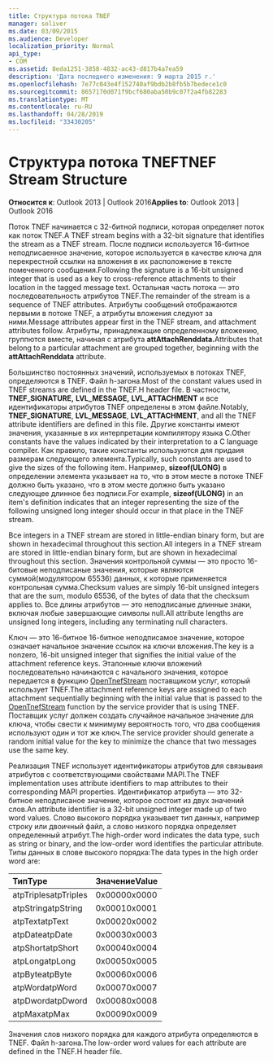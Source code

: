 ```yaml
---
title: Структура потока TNEF
manager: soliver
ms.date: 03/09/2015
ms.audience: Developer
localization_priority: Normal
api_type:
- COM
ms.assetid: 8eda1251-3858-4832-ac43-d817b4a7ea59
description: 'Дата последнего изменения: 9 марта 2015 г.'
ms.openlocfilehash: 7e77c043e4f152740af9bdb2b8fb5b7bedece1c0
ms.sourcegitcommit: 8657170d071f9bcf680aba50b9c07f2a4fb82283
ms.translationtype: MT
ms.contentlocale: ru-RU
ms.lasthandoff: 04/28/2019
ms.locfileid: "33430205"
---
```

# <a name="tnef-stream-structure"></a><span data-ttu-id="2434c-103">Структура потока TNEF</span><span class="sxs-lookup"><span data-stu-id="2434c-103">TNEF Stream Structure</span></span>

  
  
<span data-ttu-id="2434c-104">**Относится к**: Outlook 2013 | Outlook 2016</span><span class="sxs-lookup"><span data-stu-id="2434c-104">**Applies to**: Outlook 2013 | Outlook 2016</span></span> 
  
<span data-ttu-id="2434c-105">Поток TNEF начинается с 32-битной подписи, которая определяет поток как поток TNEF.</span><span class="sxs-lookup"><span data-stu-id="2434c-105">A TNEF stream begins with a 32-bit signature that identifies the stream as a TNEF stream.</span></span> <span data-ttu-id="2434c-106">После подписи используется 16-битное неподписаенное значение, которое используется в качестве ключа для перекрестной ссылки на вложения в их расположение в тексте помеченного сообщения.</span><span class="sxs-lookup"><span data-stu-id="2434c-106">Following the signature is a 16-bit unsigned integer that is used as a key to cross-reference attachments to their location in the tagged message text.</span></span> <span data-ttu-id="2434c-107">Остальная часть потока — это последовательность атрибутов TNEF.</span><span class="sxs-lookup"><span data-stu-id="2434c-107">The remainder of the stream is a sequence of TNEF attributes.</span></span> <span data-ttu-id="2434c-108">Атрибуты сообщений отображаются первыми в потоке TNEF, а атрибуты вложения следуют за ними.</span><span class="sxs-lookup"><span data-stu-id="2434c-108">Message attributes appear first in the TNEF stream, and attachment attributes follow.</span></span> <span data-ttu-id="2434c-109">Атрибуты, принадлежащие определенному вложению, группются вместе, начиная с атрибута **attAttachRenddata.**</span><span class="sxs-lookup"><span data-stu-id="2434c-109">Attributes that belong to a particular attachment are grouped together, beginning with the **attAttachRenddata** attribute.</span></span> 
  
<span data-ttu-id="2434c-110">Большинство постоянных значений, используемых в потоках TNEF, определяются в TNEF. Файл h-загона.</span><span class="sxs-lookup"><span data-stu-id="2434c-110">Most of the constant values used in TNEF streams are defined in the TNEF.H header file.</span></span> <span data-ttu-id="2434c-111">В частности, **TNEF_SIGNATURE,** **LVL_MESSAGE,** **LVL_ATTACHMENT** и все идентификаторы атрибутов TNEF определены в этом файле.</span><span class="sxs-lookup"><span data-stu-id="2434c-111">Notably, **TNEF_SIGNATURE**, **LVL_MESSAGE**, **LVL_ATTACHMENT**, and all the TNEF attribute identifiers are defined in this file.</span></span> <span data-ttu-id="2434c-112">Другие константы имеют значения, указанные в их интерпретации компилятору языка C.</span><span class="sxs-lookup"><span data-stu-id="2434c-112">Other constants have the values indicated by their interpretation to a C language compiler.</span></span> <span data-ttu-id="2434c-113">Как правило, такие константы используются для придаия размерам следующего элемента.</span><span class="sxs-lookup"><span data-stu-id="2434c-113">Typically, such constants are used to give the sizes of the following item.</span></span> <span data-ttu-id="2434c-114">Например, **sizeof(ULONG)** в определении элемента указывает на то, что в этом месте в потоке TNEF должно быть указано, что в этом месте должно быть указано следующее длинное без подписи.</span><span class="sxs-lookup"><span data-stu-id="2434c-114">For example, **sizeof(ULONG)** in an item's definition indicates that an integer representing the size of the following unsigned long integer should occur in that place in the TNEF stream.</span></span> 
  
<span data-ttu-id="2434c-115">Все integers in a TNEF stream are stored in little-endian binary form, but are shown in hexadecimal throughout this section.</span><span class="sxs-lookup"><span data-stu-id="2434c-115">All integers in a TNEF stream are stored in little-endian binary form, but are shown in hexadecimal throughout this section.</span></span> <span data-ttu-id="2434c-116">Значения контрольной суммы — это просто 16-битовые неподписаные значения, которые являются суммой(модулятором 65536) данных, к которые применяется контрольная сумма.</span><span class="sxs-lookup"><span data-stu-id="2434c-116">Checksum values are simply 16-bit unsigned integers that are the sum, modulo 65536, of the bytes of data that the checksum applies to.</span></span> <span data-ttu-id="2434c-117">Все длины атрибутов — это неподписаные длинные знаки, включая любые завершающие символы null.</span><span class="sxs-lookup"><span data-stu-id="2434c-117">All attribute lengths are unsigned long integers, including any terminating null characters.</span></span>
  
<span data-ttu-id="2434c-118">Ключ — это 16-битное 16-битное неподписамое значение, которое означает начальное значение ссылок на ключи вложения.</span><span class="sxs-lookup"><span data-stu-id="2434c-118">The key is a nonzero, 16-bit unsigned integer that signifies the initial value of the attachment reference keys.</span></span> <span data-ttu-id="2434c-119">Эталонные ключи вложений последовательно начинаются с начального значения, которое передается в функцию [OpenTnefStream](opentnefstream.md) поставщиком услуг, который использует TNEF.</span><span class="sxs-lookup"><span data-stu-id="2434c-119">The attachment reference keys are assigned to each attachment sequentially beginning with the initial value that is passed to the [OpenTnefStream](opentnefstream.md) function by the service provider that is using TNEF.</span></span> <span data-ttu-id="2434c-120">Поставщик услуг должен создать случайное начальное значение для ключа, чтобы свести к минимуму вероятность того, что два сообщения используют один и тот же ключ.</span><span class="sxs-lookup"><span data-stu-id="2434c-120">The service provider should generate a random initial value for the key to minimize the chance that two messages use the same key.</span></span> 
  
<span data-ttu-id="2434c-121">Реализация TNEF использует идентификаторы атрибутов для связываия атрибутов с соответствующими свойствами MAPI.</span><span class="sxs-lookup"><span data-stu-id="2434c-121">The TNEF implementation uses attribute identifiers to map attributes to their corresponding MAPI properties.</span></span> <span data-ttu-id="2434c-122">Идентификатор атрибута — это 32-битное неподписаное значение, которое состоит из двух значений слов.</span><span class="sxs-lookup"><span data-stu-id="2434c-122">An attribute identifier is a 32-bit unsigned integer made up of two word values.</span></span> <span data-ttu-id="2434c-123">Слово высокого порядка указывает тип данных, например строку или двоичный файл, а слово низкого порядка определяет определенный атрибут.</span><span class="sxs-lookup"><span data-stu-id="2434c-123">The high-order word indicates the data type, such as string or binary, and the low-order word identifies the particular attribute.</span></span> <span data-ttu-id="2434c-124">Типы данных в слове высокого порядка:</span><span class="sxs-lookup"><span data-stu-id="2434c-124">The data types in the high order word are:</span></span>
  
|<span data-ttu-id="2434c-125">**Тип**</span><span class="sxs-lookup"><span data-stu-id="2434c-125">**Type**</span></span>|<span data-ttu-id="2434c-126">**Значение**</span><span class="sxs-lookup"><span data-stu-id="2434c-126">**Value**</span></span>|
|:-----|:-----|
|<span data-ttu-id="2434c-127">atpTriples</span><span class="sxs-lookup"><span data-stu-id="2434c-127">atpTriples</span></span>  <br/> |<span data-ttu-id="2434c-128">0x0000</span><span class="sxs-lookup"><span data-stu-id="2434c-128">0x0000</span></span>  <br/> |
|<span data-ttu-id="2434c-129">atpString</span><span class="sxs-lookup"><span data-stu-id="2434c-129">atpString</span></span>  <br/> |<span data-ttu-id="2434c-130">0x0001</span><span class="sxs-lookup"><span data-stu-id="2434c-130">0x0001</span></span>  <br/> |
|<span data-ttu-id="2434c-131">atpText</span><span class="sxs-lookup"><span data-stu-id="2434c-131">atpText</span></span>  <br/> |<span data-ttu-id="2434c-132">0x0002</span><span class="sxs-lookup"><span data-stu-id="2434c-132">0x0002</span></span>  <br/> |
|<span data-ttu-id="2434c-133">atpDate</span><span class="sxs-lookup"><span data-stu-id="2434c-133">atpDate</span></span>  <br/> |<span data-ttu-id="2434c-134">0x0003</span><span class="sxs-lookup"><span data-stu-id="2434c-134">0x0003</span></span>  <br/> |
|<span data-ttu-id="2434c-135">atpShort</span><span class="sxs-lookup"><span data-stu-id="2434c-135">atpShort</span></span>  <br/> |<span data-ttu-id="2434c-136">0x0004</span><span class="sxs-lookup"><span data-stu-id="2434c-136">0x0004</span></span>  <br/> |
|<span data-ttu-id="2434c-137">atpLong</span><span class="sxs-lookup"><span data-stu-id="2434c-137">atpLong</span></span>  <br/> |<span data-ttu-id="2434c-138">0x0005</span><span class="sxs-lookup"><span data-stu-id="2434c-138">0x0005</span></span>  <br/> |
|<span data-ttu-id="2434c-139">atpByte</span><span class="sxs-lookup"><span data-stu-id="2434c-139">atpByte</span></span>  <br/> |<span data-ttu-id="2434c-140">0x0006</span><span class="sxs-lookup"><span data-stu-id="2434c-140">0x0006</span></span>  <br/> |
|<span data-ttu-id="2434c-141">atpWord</span><span class="sxs-lookup"><span data-stu-id="2434c-141">atpWord</span></span>  <br/> |<span data-ttu-id="2434c-142">0x0007</span><span class="sxs-lookup"><span data-stu-id="2434c-142">0x0007</span></span>  <br/> |
|<span data-ttu-id="2434c-143">atpDword</span><span class="sxs-lookup"><span data-stu-id="2434c-143">atpDword</span></span>  <br/> |<span data-ttu-id="2434c-144">0x0008</span><span class="sxs-lookup"><span data-stu-id="2434c-144">0x0008</span></span>  <br/> |
|<span data-ttu-id="2434c-145">atpMax</span><span class="sxs-lookup"><span data-stu-id="2434c-145">atpMax</span></span>  <br/> |<span data-ttu-id="2434c-146">0x0009</span><span class="sxs-lookup"><span data-stu-id="2434c-146">0x0009</span></span>  <br/> |
   
<span data-ttu-id="2434c-147">Значения слов низкого порядка для каждого атрибута определяются в TNEF. Файл h-загона.</span><span class="sxs-lookup"><span data-stu-id="2434c-147">The low-order word values for each attribute are defined in the TNEF.H header file.</span></span>
  


